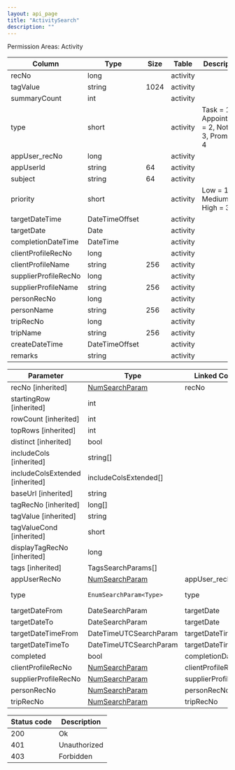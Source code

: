 ```yaml
---
layout: api_page
title: "ActivitySearch"
description: ""
---
```




Permission Areas: Activity

| Column | Type | Size | Table | Description |
| ------ | ---- | ---- | ----- | ----------- |
| recNo | long |  | activity | 
| tagValue | string | 1024 | activity | 
| summaryCount | int |  | activity | 
| type | short |  | activity | Task = 1, Appointment = 2, Note = 3, Promo = 4
| appUser_recNo | long |  | activity | 
| appUserId | string | 64 | activity | 
| subject | string | 64 | activity | 
| priority | short |  | activity | Low = 1, Medium = 2, High = 3
| targetDateTime | DateTimeOffset |  | activity | 
| targetDate | Date |  | activity | 
| completionDateTime | DateTime |  | activity | 
| clientProfileRecNo | long |  | activity | 
| clientProfileName | string | 256 | activity | 
| supplierProfileRecNo | long |  | activity | 
| supplierProfileName | string | 256 | activity | 
| personRecNo | long |  | activity | 
| personName | string | 256 | activity | 
| tripRecNo | long |  | activity | 
| tripName | string | 256 | activity | 
| createDateTime | DateTimeOffset |  | activity | 
| remarks | string |  | activity | 

| Parameter | Type | Linked Column | Description |
| --------- | ---- | ------------- | ----------- |
| recNo [inherited] | [NumSearchParam](NumSearchParam) | recNo | 
| startingRow [inherited] | int |  | 
| rowCount [inherited] | int |  | 
| topRows [inherited] | int |  | 
| distinct [inherited] | bool |  | 
| includeCols [inherited] | string[] |  | 
| includeColsExtended [inherited] | includeColsExtended[] |  | 
| baseUrl [inherited] | string |  | 
| tagRecNo [inherited] | long[] |  | 
| tagValue [inherited] | string |  | 
| tagValueCond [inherited] | short |  | See [StringCompare]({{ '/api/StringCompare.html' | relative_url }})
| displayTagRecNo [inherited] | long |  | 
| tags [inherited] | TagsSearchParams[] |  | 
| appUserRecNo | [NumSearchParam](NumSearchParam) | appUser_recNo | 
| type | `EnumSearchParam<Type>` | type | Task = 1, Appointment = 2, Note = 3, Promo = 4
| targetDateFrom | DateSearchParam | targetDate | 
| targetDateTo | DateSearchParam | targetDate | 
| targetDateTimeFrom | DateTimeUTCSearchParam | targetDateTime | 
| targetDateTimeTo | DateTimeUTCSearchParam | targetDateTime | 
| completed | bool | completionDateTime | 
| clientProfileRecNo | [NumSearchParam](NumSearchParam) | clientProfileRecNo | 
| supplierProfileRecNo | [NumSearchParam](NumSearchParam) | supplierProfileRecNo | 
| personRecNo | [NumSearchParam](NumSearchParam) | personRecNo | 
| tripRecNo | [NumSearchParam](NumSearchParam) | tripRecNo | 

| Status code | Description |
| ----------- | ----------- |
| 200 | Ok |
| 401 | Unauthorized |
| 403 | Forbidden |
